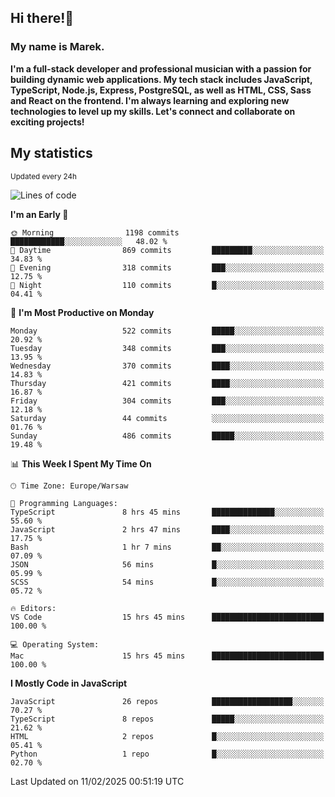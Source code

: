 ## Hi there!👋 ##
### My name is Marek. ###

**I'm a full-stack developer and professional musician with a passion for building dynamic web applications. My tech stack includes JavaScript, TypeScript, Node.js, Express, PostgreSQL, as well as HTML, CSS, Sass and React on the frontend. I'm always learning and exploring new technologies to level up my skills. Let's connect and collaborate on exciting projects!**

## My statistics ##
<sub>Updated every 24h</sub>
<!--START_SECTION:waka-->
![Lines of code](https://img.shields.io/badge/From%20Hello%20World%20I%27ve%20Written-110.3%20thousand%20lines%20of%20code-blue)

**I'm an Early 🐤** 

```text
🌞 Morning                1198 commits        ████████████░░░░░░░░░░░░░   48.02 % 
🌆 Daytime                869 commits         █████████░░░░░░░░░░░░░░░░   34.83 % 
🌃 Evening                318 commits         ███░░░░░░░░░░░░░░░░░░░░░░   12.75 % 
🌙 Night                  110 commits         █░░░░░░░░░░░░░░░░░░░░░░░░   04.41 % 
```
📅 **I'm Most Productive on Monday** 

```text
Monday                   522 commits         █████░░░░░░░░░░░░░░░░░░░░   20.92 % 
Tuesday                  348 commits         ███░░░░░░░░░░░░░░░░░░░░░░   13.95 % 
Wednesday                370 commits         ████░░░░░░░░░░░░░░░░░░░░░   14.83 % 
Thursday                 421 commits         ████░░░░░░░░░░░░░░░░░░░░░   16.87 % 
Friday                   304 commits         ███░░░░░░░░░░░░░░░░░░░░░░   12.18 % 
Saturday                 44 commits          ░░░░░░░░░░░░░░░░░░░░░░░░░   01.76 % 
Sunday                   486 commits         █████░░░░░░░░░░░░░░░░░░░░   19.48 % 
```


📊 **This Week I Spent My Time On** 

```text
🕑︎ Time Zone: Europe/Warsaw

💬 Programming Languages: 
TypeScript               8 hrs 45 mins       ██████████████░░░░░░░░░░░   55.60 % 
JavaScript               2 hrs 47 mins       ████░░░░░░░░░░░░░░░░░░░░░   17.75 % 
Bash                     1 hr 7 mins         ██░░░░░░░░░░░░░░░░░░░░░░░   07.09 % 
JSON                     56 mins             █░░░░░░░░░░░░░░░░░░░░░░░░   05.99 % 
SCSS                     54 mins             █░░░░░░░░░░░░░░░░░░░░░░░░   05.72 % 

🔥 Editors: 
VS Code                  15 hrs 45 mins      █████████████████████████   100.00 % 

💻 Operating System: 
Mac                      15 hrs 45 mins      █████████████████████████   100.00 % 
```

**I Mostly Code in JavaScript** 

```text
JavaScript               26 repos            ██████████████████░░░░░░░   70.27 % 
TypeScript               8 repos             █████░░░░░░░░░░░░░░░░░░░░   21.62 % 
HTML                     2 repos             █░░░░░░░░░░░░░░░░░░░░░░░░   05.41 % 
Python                   1 repo              █░░░░░░░░░░░░░░░░░░░░░░░░   02.70 % 
```




 Last Updated on 11/02/2025 00:51:19 UTC
<!--END_SECTION:waka-->

<!--
**MarekSax/MarekSax** is a ✨ _special_ ✨ repository because its `README.md` (this file) appears on your GitHub profile.

Here are some ideas to get you started:

- 🔭 I’m currently working on ...
- 🌱 I’m currently learning ...
- 👯 I’m looking to collaborate on ...
- 🤔 I’m looking for help with ...
- 💬 Ask me about ...
- 📫 How to reach me: ...
- 😄 Pronouns: ...
- ⚡ Fun fact: ...
-->
